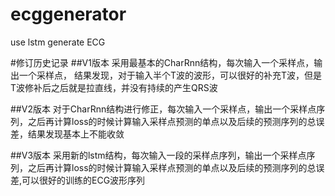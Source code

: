 # ecggenerator
use lstm generate ECG

#修订历史记录
##V1版本
采用最基本的CharRnn结构，每次输入一个采样点，输出一个采样点， 结果发现，对于输入半个T波的波形，可以很好的补充T波，但是T波修补后之后就是拉直线，并没有持续的产生QRS波

##V2版本
对于CharRnn结构进行修正，每次输入一个采样点，输出一个采样点序列，之后再计算loss的时候计算输入采样点预测的单点以及后续的预测序列的总误差，结果发现基本上不能收敛

##V3版本
采用新的lstm结构，每次输入一段的采样点序列，输出一个采样点序列，之后再计算loss的时候计算输入采样点预测的单点以及后续的预测序列的总误差,可以很好的训练的ECG波形序列
